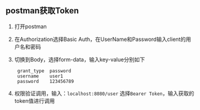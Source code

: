 ## postman获取Token ##

1. 打开postman

2. 在Authorization选择Basic Auth，在UserName和Password输入client的用户名和密码

3. 切换到Body，选择form-data，输入key-value分别如下

	    grant_type 	password
	    username 	user1
	    password 	123456789
	    
4. 权限验证调用，输入：`localhost:8080/user` 选择`Bearer Token`，输入获取的token值进行调用 